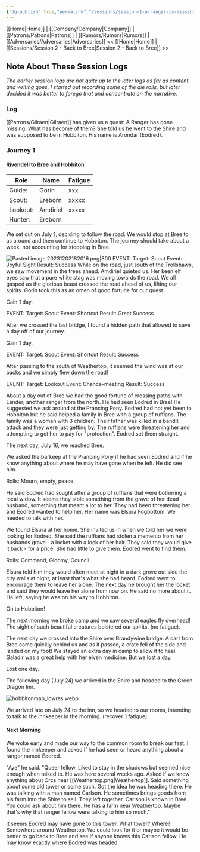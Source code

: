 ```yaml
---
{"dg-publish":true,"permalink":"/sessions/session-1-a-ranger-is-missing/","tags":["gilraen","session","bree","hobbiton","TOR","tolkien","lord-of-the-rings","middle-earth"]}
---
```


[[Home\|Home]] | [[Company/Company\|Company]] | [[Patrons/Patrons\|Patrons]] | [[Rumors/Rumors\|Rumors]] | [[Adversaries/Adversaries\|Adversaries]]
<< [[Home\|Home]] | [[Sessions/Session 2 - Back to Bree\|Session 2 - Back to Bree]] >>

## Note About These Session Logs
*The earlier session logs are not quite up to the later logs as far as content and writing goes. I started out recording some of the die rolls, but later decided it was better to forego that and concentrate on the narrative.*
### Log
[[Patrons/Gilraen\|Gilraen]] has given us a quest: A Ranger has gone missing. What has become
of them? She told us he went to the Shire and was supposed to be in Hobbiton. His name is Arondar (Eodred).
### Journey 1
#### Rivendell to Bree and Hobbiton

| Role | Name | Fatigue |
| ----- | ----- | ----- |
| Guide: | Gorin |xxx|
| Scout: | Ereborn |xxxxx |
| Lookout: | Amdiriel |xxxxx | 
| Hunter: | Ereborn |  |

We set out on July 1, deciding to follow the road. We would stop at Bree to as around and then continue to Hobbiton. The journey should take about a week, not accounting for stopping in Bree.

![Pasted image 20231203182016.png|800](/img/user/zz_assetts/Pasted%20image%2020231203182016.png)
EVENT: 
Target: Scout
Event: Joyful Sight
Result: Success
While on the road, just south of the Trollshaws, we saw movement in the trees ahead. Amdiriel quieted us. Her keen elf eyes saw that a pure white stag was moving towards the road. We all gasped as the glorious beast crossed the road ahead of us, lifting our spirits. Gorin took this as an omen of good fortune for our quest.

Gain 1 day.

EVENT: 
Target: Scout
Event: Shortcut
Result: Great Success

After we crossed the last bridge, I found a hidden path that allowed to save a day off of our journey.

Gain 1 day.

EVENT: 
Target: Scout
Event: Shortcut
Result: Success

After passing to the south of Weathertop, it seemed the wind was at our backs and we simply flew down the road!

EVENT: 
Target: Lookout
Event: Chance-meeting
Result: Success

About a day out of Bree we had the good fortune of crossing paths with Lander, another ranger from the north. He had seen Eodred in Bree! He suggested we ask around at the Prancing Pony. Eodred had not yet been to Hobbiton but he said helped a family in Bree with a group of ruffians. The family was a woman with 3 children. Their father was killed in a bandit attack and they were just getting by. The ruffians were threatening her and attempting to get her to pay for "protection". Eodred set them straight.

The next day, July 16, we reached Bree.

We asked the barkeep at the Prancing Pony if he had seen Eodred and if he know anything about where he may have gone when he left. He did see him.

Rolls: Mourn, empty, peace.

He said Eodred had sought after a group of ruffians that were bothering a local widow. It seems they stole something from the grave of her dead husband, something that meant a lot to her. They had been threatening her and Eodred wanted to help her. Her name was Elsura Fogbottom. We needed to talk with her.

We found Elsura at her home. She invited us in when we told her we were looking for Eodred. She said the ruffians had stolen a memento from her husbands grave - a locket with a lock of her hair. They said they would give it back - for a price. She had little to give them. Eodred went to find them.

Rolls: Command, Gloomy, Council

Elsura told him they would often meet at night in a dark grove out side the city walls at night, at least that's what she had heard. Eodred went to encourage them to leave her alone. The next day he brought her the locket and said they would leave her alone from now on. He said no more about it. He left, saying he was on his way to Hobbiton.

On to Hobbiton!

The next morning we broke camp and we saw several eagles fly overhead! The sight of such beautiful creatures bolstered our spirits. (no fatigue).

The next day we crossed into the Shire over Brandywine bridge. A cart from Bree came quickly behind us and as it passed, a crate fell of the side and landed on my foot! We stayed an extra day in camp to allow it to heal. Galadir was a great help with her elven medicine. But we lost a day.

Lost one day.

The following day (July 24) we arrived in the Shire and headed to the Green Dragon Inn.

![hobbitonmap_lowres.webp](/img/user/zz_assetts/hobbitonmap_lowres.webp)

We arrived late on July 24 to the inn, so we headed to our rooms, intending to talk to the innkeeper in the morning. (recover 1 fatigue).

#### Next Morning
We woke early and made our way to the common room to break our fast. I found the innkeeper and asked if he had seen or heard anything about a ranger named Eodred. 

"Aye" he said. "Queer fellow. Liked to stay in the shadows but seemed nice enough when talked to. He was here several weeks ago. Asked if we knew anything about Orcs near [[Weathertop.png|Weathertop]]. Said something about some old tower or some such. Got the idea he was heading there. He was talking with a man named Carlson. He sometimes brings goods from his farm into the Shire to sell. They left together. Carlson is known in Bree. You could ask about him there. He has a farm near Weathertop. Maybe that's why that ranger fellow were talking to  him so much."

It seems Eodred may have gone to this tower. What tower? Where? Somewhere around Weathertop. We could look for it or maybe it would be better to go back to Bree and see if anyone knows this Carlson fellow. He may know exactly where Eodred was headed.

